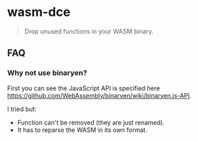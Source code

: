 # wasm-dce

> Drop unused functions in your WASM binary.

## FAQ

### Why not use binaryen?

First you can see the JavaScript API is specified here https://github.com/WebAssembly/binaryen/wiki/binaryen.js-API.

I tried but:
- Function can't be removed (they are just renamed).
- It has to reparse the WASM in its own format.
